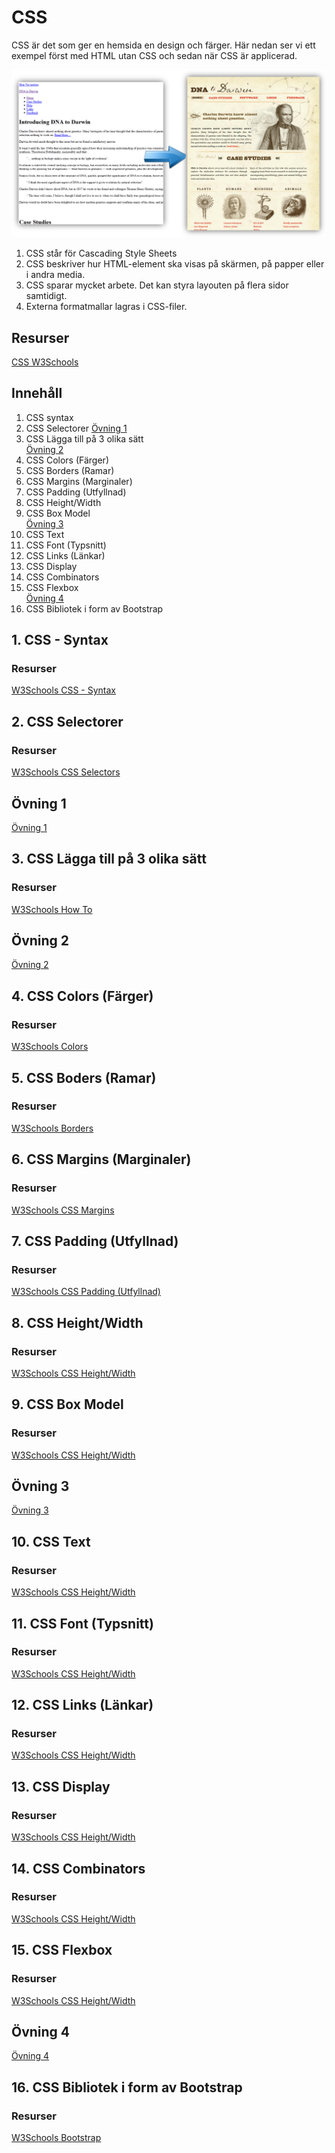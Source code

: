 
# CSS
CSS är det som ger en hemsida en design och färger. Här nedan ser vi ett exempel först med HTML utan CSS och sedan när CSS är applicerad.

![CSS Example](https://github.com/abbjoafli/Programmering-1/blob/master/CSS/CSS_Example.png)

1. CSS står för Cascading Style Sheets
2. CSS beskriver hur HTML-element ska visas på skärmen, på papper eller i andra media.
3. CSS sparar mycket arbete. Det kan styra layouten på flera sidor samtidigt.
4. Externa formatmallar lagras i CSS-filer.

## Resurser

[CSS W3Schools](https://www.w3schools.com/css/default.asp)

## Innehåll
1. CSS syntax
2. CSS Selectorer
[Övning 1](https://github.com/abbjetmus/programmering-produktion/tree/master/HTML/%C3%96vningar#%C3%B6vning-1---g%C3%B6r-sidan-p%C3%A5-bilden-med-html)
3. CSS Lägga till på 3 olika sätt  <br>
[Övning 2](https://github.com/abbjetmus/programmering-produktion/tree/master/HTML/%C3%96vningar#%C3%B6vning-1---g%C3%B6r-sidan-p%C3%A5-bilden-med-html)
4. CSS Colors (Färger)
5. CSS Borders (Ramar)
6. CSS Margins (Marginaler)
7. CSS Padding (Utfyllnad)
8. CSS Height/Width
9. CSS Box Model  <br>
[Övning 3](https://github.com/abbjetmus/programmering-produktion/tree/master/HTML/%C3%96vningar#%C3%B6vning-1---g%C3%B6r-sidan-p%C3%A5-bilden-med-html)
10. CSS Text
11. CSS Font (Typsnitt)
12. CSS Links (Länkar)
13. CSS Display
14. CSS Combinators
15. CSS Flexbox  <br>
[Övning 4](https://github.com/abbjetmus/programmering-produktion/tree/master/HTML/%C3%96vningar#%C3%B6vning-1---g%C3%B6r-sidan-p%C3%A5-bilden-med-html)
16. CSS Bibliotek i form av Bootstrap


## 1. CSS - Syntax
### Resurser
[W3Schools CSS - Syntax](https://www.w3schools.com/css/css_syntax.asp)

## 2. CSS Selectorer
### Resurser
[W3Schools CSS Selectors](https://www.w3schools.com/css/css_selectors.asp)

## Övning 1
[Övning 1](https://github.com/abbjetmus/programmering-produktion/tree/master/HTML/%C3%96vningar#%C3%B6vning-1---g%C3%B6r-sidan-p%C3%A5-bilden-med-html)

## 3. CSS Lägga till på 3 olika sätt
### Resurser
[W3Schools How To](https://www.w3schools.com/css/css_howto.asp)

## Övning 2
[Övning 2](https://github.com/abbjetmus/programmering-produktion/tree/master/HTML/%C3%96vningar#%C3%B6vning-1---g%C3%B6r-sidan-p%C3%A5-bilden-med-html)

## 4. CSS Colors (Färger)
### Resurser
[W3Schools Colors](https://www.w3schools.com/css/css_colors.asp)

## 5. CSS Boders (Ramar)
### Resurser
[W3Schools Borders](https://www.w3schools.com/css/css_border.asp)

## 6. CSS Margins (Marginaler)
### Resurser
[W3Schools CSS Margins](https://www.w3schools.com/css/css_margin.asp)

## 7. CSS Padding (Utfyllnad)
### Resurser
[W3Schools CSS Padding (Utfyllnad)](https://www.w3schools.com/css/css_padding.asp)

## 8. CSS Height/Width
### Resurser
[W3Schools CSS Height/Width](https://www.w3schools.com/css/css_dimension.asp)

## 9. CSS Box Model
### Resurser
[W3Schools CSS Height/Width](https://www.w3schools.com/css/css_dimension.asp)

## Övning 3
[Övning 3](https://github.com/abbjetmus/programmering-produktion/tree/master/HTML/%C3%96vningar#%C3%B6vning-1---g%C3%B6r-sidan-p%C3%A5-bilden-med-html)

## 10. CSS Text
### Resurser
[W3Schools CSS Height/Width](https://www.w3schools.com/css/css_dimension.asp)

## 11. CSS Font (Typsnitt)
### Resurser
[W3Schools CSS Height/Width](https://www.w3schools.com/css/css_dimension.asp)

## 12. CSS Links (Länkar)
### Resurser
[W3Schools CSS Height/Width](https://www.w3schools.com/css/css_dimension.asp)

## 13. CSS Display
### Resurser
[W3Schools CSS Height/Width](https://www.w3schools.com/css/css_dimension.asp)

## 14. CSS Combinators
### Resurser
[W3Schools CSS Height/Width](https://www.w3schools.com/css/css_dimension.asp)

## 15. CSS Flexbox
### Resurser
[W3Schools CSS Height/Width](https://www.w3schools.com/css/css_dimension.asp)

## Övning 4
[Övning 4](https://github.com/abbjetmus/programmering-produktion/tree/master/HTML/%C3%96vningar#%C3%B6vning-1---g%C3%B6r-sidan-p%C3%A5-bilden-med-html)

## 16. CSS Bibliotek i form av Bootstrap
### Resurser
[W3Schools Bootstrap](https://www.w3schools.com/bootstrap5/index.php)
